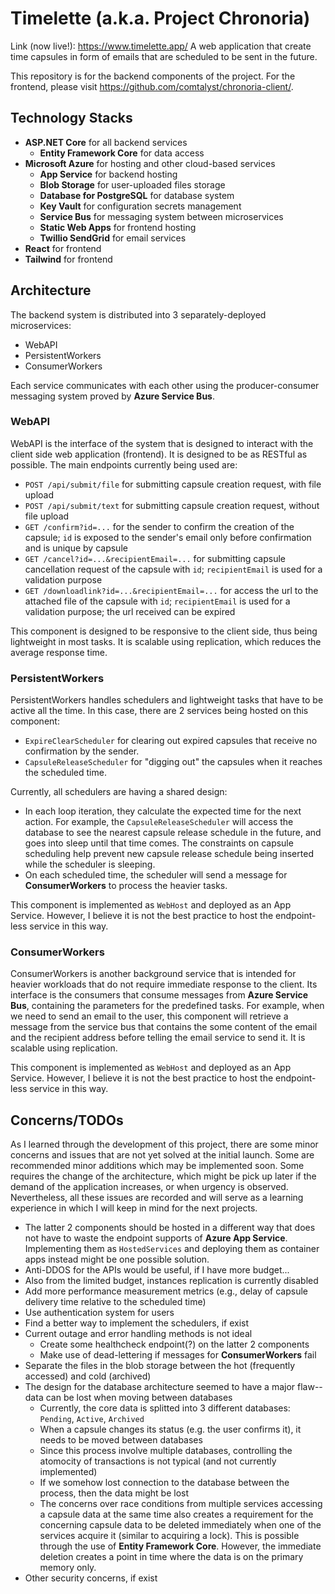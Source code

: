 # Timelette (a.k.a. Project Chronoria)
Link (now live!): https://www.timelette.app/ 
A web application that create time capsules in form of emails that are scheduled to be sent in the future.  

This repository is for the backend components of the project. For the frontend, please visit https://github.com/comtalyst/chronoria-client/.

## Technology Stacks
- **ASP.NET Core** for all backend services
  - **Entity Framework Core** for data access
- **Microsoft Azure** for hosting and other cloud-based services
  - **App Service** for backend hosting
  - **Blob Storage** for user-uploaded files storage
  - **Database for PostgreSQL** for database system
  - **Key Vault** for configuration secrets management
  - **Service Bus** for messaging system between microservices
  - **Static Web Apps** for frontend hosting
  - **Twillio SendGrid** for email services
- **React** for frontend
- **Tailwind** for frontend

## Architecture
The backend system is distributed into 3 separately-deployed microservices:
- WebAPI
- PersistentWorkers
- ConsumerWorkers  

Each service communicates with each other using the producer-consumer messaging system proved by **Azure Service Bus**.

### WebAPI  
WebAPI is the interface of the system that is designed to interact with the client side web application (frontend). It is designed to be as RESTful as possible. The main endpoints currently being used are:  
- `POST /api/submit/file` for submitting capsule creation request, with file upload
- `POST /api/submit/text` for submitting capsule creation request, without file upload
- `GET /confirm?id=...` for the sender to confirm the creation of the capsule; `id` is exposed to the sender's email only before confirmation and is unique by capsule
- `GET /cancel?id=...&recipientEmail=...` for submitting capsule cancellation request of the capsule with `id`; `recipientEmail` is used for a validation purpose
- `GET /downloadlink?id=...&recipientEmail=...` for access the url to the attached file of the capsule with `id`; `recipientEmail` is used for a validation purpose; the url received can be expired

This component is designed to be responsive to the client side, thus being lightweight in most tasks. It is scalable using replication, which reduces the average response time. 

### PersistentWorkers  
PersistentWorkers handles schedulers and lightweight tasks that have to be active all the time. In this case, there are 2 services being hosted on this component:
- `ExpireClearScheduler` for clearing out expired capsules that receive no confirmation by the sender.
- `CapsuleReleaseScheduler` for "digging out" the capsules when it reaches the scheduled time.

Currently, all schedulers are having a shared design:
- In each loop iteration, they calculate the expected time for the next action. For example, the `CapsuleReleaseScheduler` will access the database to see the nearest capsule release schedule in the future, and goes into sleep until that time comes. The constraints on capsule scheduling help prevent new capsule release schedule being inserted while the scheduler is sleeping.
- On each scheduled time, the scheduler will send a message for **ConsumerWorkers** to process the heavier tasks.  

This component is implemented as `WebHost` and deployed as an App Service. However, I believe it is not the best practice to host the endpoint-less service in this way.

### ConsumerWorkers  
ConsumerWorkers is another background service that is intended for heavier workloads that do not require immediate response to the client. Its interface is the consumers that consume messages from **Azure Service Bus**, containing the parameters for the predefined tasks. For example, when we need to send an email to the user, this component will retrieve a message from the service bus that contains the some content of the email and the recipient address before telling the email service to send it. It is scalable using replication.   

This component is implemented as `WebHost` and deployed as an App Service. However, I believe it is not the best practice to host the endpoint-less service in this way.

## Concerns/TODOs
As I learned through the development of this project, there are some minor concerns and issues that are not yet solved at the initial launch. Some are recommended minor additions which may be implemented soon. Some requires the change of the architecture, which might be pick up later if the demand of the application increases, or when urgency is observed. Nevertheless, all these issues are recorded and will serve as a learning experience in which I will keep in mind for the next projects.

- The latter 2 components should be hosted in a different way that does not have to waste the endpoint supports of **Azure App Service**. Implementing them as `HostedServices` and deploying them as container apps instead might be one possible solution.
- Anti-DDOS for the APIs would be useful, if I have more budget...
- Also from the limited budget, instances replication is currently disabled
- Add more performance measurement metrics (e.g., delay of capsule delivery time relative to the scheduled time)
- Use authentication system for users
- Find a better way to implement the schedulers, if exist
- Current outage and error handling methods is not ideal
  - Create some healthcheck endpoint(?) on the latter 2 components
  - Make use of dead-lettering if messages for **ConsumerWorkers** fail
- Separate the files in the blob storage between the hot (frequently accessed) and cold (archived)
- The design for the database architecture seemed to have a major flaw--data can be lost when moving between databases
  - Currently, the core data is splitted into 3 different databases: `Pending`, `Active`, `Archived`
  - When a capsule changes its status (e.g. the user confirms it), it needs to be moved between databases
  - Since this process involve multiple databases, controlling the atomocity of transactions is not typical (and not currently implemented)
  - If we somehow lost connection to the database between the process, then the data might be lost
  - The concerns over race conditions from multiple services accessing a capsule data at the same time also creates a requirement for the concerning capsule data to be deleted immediately when one of the services acquire it (similar to acquiring a lock). This is possible through the use of **Entity Framework Core**. However, the immediate deletion creates a point in time where the data is on the primary memory only.
- Other security concerns, if exist
